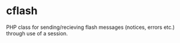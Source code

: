 # cflash
PHP class for sending/recieving flash messages (notices, errors etc.) through use of a session. 
